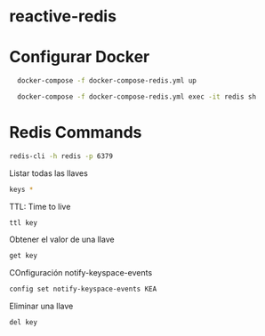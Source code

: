 # reactive-redis

# Configurar Docker

```bash
  docker-compose -f docker-compose-redis.yml up
```

```bash
  docker-compose -f docker-compose-redis.yml exec -it redis sh
```

# Redis Commands

```bash
redis-cli -h redis -p 6379
```

Listar todas las llaves

```bash
keys *
```

TTL: Time to live

```bash
ttl key
```

Obtener el valor de una llave

```bash
get key
```

COnfiguración notify-keyspace-events

```bash
config set notify-keyspace-events KEA
```

Eliminar una llave

```bash
del key
```